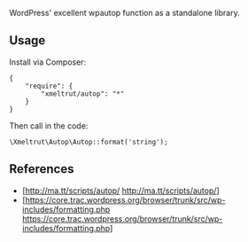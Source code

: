 WordPress' excellent wpautop function as a standalone library.

Usage
-----

Install via Composer:

    {
        "require": {
            "xmeltrut/autop": "*"
        }
    }

Then call in the code:

    \Xmeltrut\Autop\Autop::format('string');

References
----------

* [http://ma.tt/scripts/autop/ http://ma.tt/scripts/autop/]
* [https://core.trac.wordpress.org/browser/trunk/src/wp-includes/formatting.php https://core.trac.wordpress.org/browser/trunk/src/wp-includes/formatting.php]
